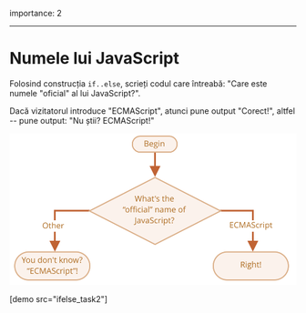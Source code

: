 importance: 2

---

# Numele lui JavaScript

Folosind construcția `if..else`, scrieți codul care întreabă: "Care este numele "oficial" al lui JavaScript?".

Dacă vizitatorul introduce "ECMAScript", atunci pune output "Corect!", altfel -- pune output: "Nu știi? ECMAScript!"

![](ifelse_task2.svg)

[demo src="ifelse_task2"]
